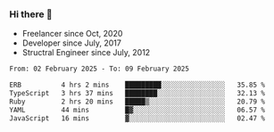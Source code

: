 ### Hi there 👋

- Freelancer since Oct, 2020
- Developer since July, 2017
- Structral Engineer since July, 2012

<!--START_SECTION:waka-->

```txt
From: 02 February 2025 - To: 09 February 2025

ERB          4 hrs 2 mins    █████████░░░░░░░░░░░░░░░░   35.85 %
TypeScript   3 hrs 37 mins   ████████░░░░░░░░░░░░░░░░░   32.13 %
Ruby         2 hrs 20 mins   █████▒░░░░░░░░░░░░░░░░░░░   20.79 %
YAML         44 mins         █▓░░░░░░░░░░░░░░░░░░░░░░░   06.57 %
JavaScript   16 mins         ▓░░░░░░░░░░░░░░░░░░░░░░░░   02.47 %
```

<!--END_SECTION:waka-->
